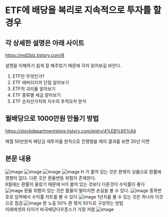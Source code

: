 # ETF에 배당을 복리로 지속적으로 투자를 할 경우
## 각 상세한 설명은 아래 사이트
https://md2biz.tistory.com/8   

설명을 이해하기 쉽게 잘 해주었기 때문에 각자 읽어보길 바란다.
1. ETF란 무엇인가?
2. ETF 레버리지의 단점 알아보기
3. ETF의 괴리율 알아보기
4. ETF 종류별 세금 알아보기
5. ETF 순자산가치와 지수의 추적오차 분석

 ## 월배당으로 1000만원 만들기 방법
 https://stockdepartmentstore.tistory.com/entry/4%EB%85%84
 
 매월 50만원씩 배당금 재투자를 원칙으로 진행했을 때의 결과를 보면 20년 이면 

 ## 본문 내용
![image](https://github.com/twinskds/2023-k-moc-New/assets/50890280/b5d450c5-86a9-46af-a30f-b1c07d2377fd)
![image](https://github.com/twinskds/2023-k-moc-New/assets/50890280/28f5fb48-170a-47c4-9fce-7917abf1ee2c)
![image](https://github.com/twinskds/2023-k-moc-New/assets/50890280/8fdf4871-9365-4750-ad16-9a5ed3982f0e)
![image](https://github.com/twinskds/2023-k-moc-New/assets/50890280/042d7de7-e3b1-421e-b572-5be21a855ad9)
H 가 붙어 있는 것은 환헷지 상품으로 환률에 영향이 없다. 다른 것은 환율변동 위험이 존재한다.    
8월에는 환률이 올랐기 때문에 H가 붙어 있는 것보다 다른것이 수익률이 좋다
![image](https://github.com/twinskds/2023-k-moc-New/assets/50890280/994a5c24-f6d3-42d9-b243-21151a24d1c9)
환율 위험이 있는 것은 활율이 떨어지면 손실을 볼 수 있다.
![image](https://github.com/twinskds/2023-k-moc-New/assets/50890280/b86a8894-b6b5-4e5a-a178-b1f70ff1e2a9)
종목번호로 입력해서 수익률 차트를 볼 수 있다
![image](https://github.com/twinskds/2023-k-moc-New/assets/50890280/f3a5c847-a5f4-469f-a0b8-005b34f794e1)
1년치를 볼 수 있는 것은 하나라 이것으로 점검
![image](https://github.com/twinskds/2023-k-moc-New/assets/50890280/caeb629b-740f-44f6-bbbf-913d945dde17)
환 노출 50% 환 헷지 50%로 구성하는 방법    
미래에셋의 타이거 비국배당다우존스가 가장 저렴
![image](https://github.com/twinskds/2023-k-moc-New/assets/50890280/2987317f-0ef5-45e2-80d7-17f757463668)
